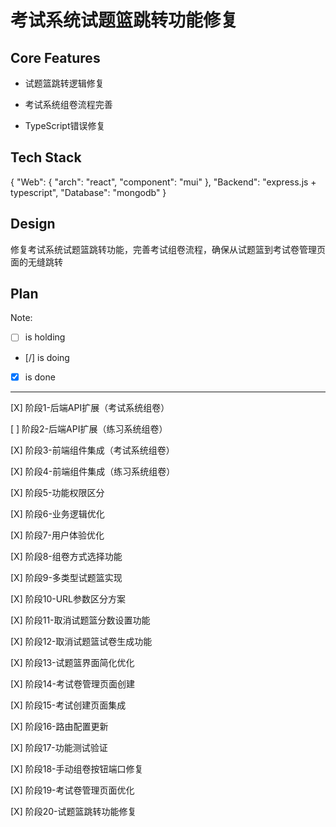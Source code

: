 # 考试系统试题篮跳转功能修复

## Core Features

- 试题篮跳转逻辑修复

- 考试系统组卷流程完善

- TypeScript错误修复

## Tech Stack

{
  "Web": {
    "arch": "react",
    "component": "mui"
  },
  "Backend": "express.js + typescript",
  "Database": "mongodb"
}

## Design

修复考试系统试题篮跳转功能，完善考试组卷流程，确保从试题篮到考试卷管理页面的无缝跳转

## Plan

Note: 

- [ ] is holding
- [/] is doing
- [X] is done

---

[X] 阶段1-后端API扩展（考试系统组卷）

[ ] 阶段2-后端API扩展（练习系统组卷）

[X] 阶段3-前端组件集成（考试系统组卷）

[X] 阶段4-前端组件集成（练习系统组卷）

[X] 阶段5-功能权限区分

[X] 阶段6-业务逻辑优化

[X] 阶段7-用户体验优化

[X] 阶段8-组卷方式选择功能

[X] 阶段9-多类型试题篮实现

[X] 阶段10-URL参数区分方案

[X] 阶段11-取消试题篮分数设置功能

[X] 阶段12-取消试题篮试卷生成功能

[X] 阶段13-试题篮界面简化优化

[X] 阶段14-考试卷管理页面创建

[X] 阶段15-考试创建页面集成

[X] 阶段16-路由配置更新

[X] 阶段17-功能测试验证

[X] 阶段18-手动组卷按钮端口修复

[X] 阶段19-考试卷管理页面优化

[X] 阶段20-试题篮跳转功能修复
